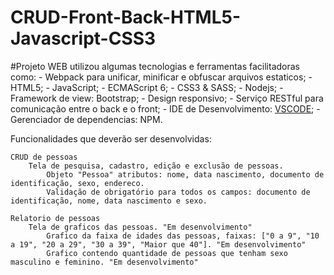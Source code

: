 # CRUD-Front-Back-HTML5-Javascript-CSS3

#Projeto WEB utilizou algumas tecnologias e ferramentas facilitadoras como:
			- Webpack para unificar, minificar e obfuscar arquivos estaticos;
			- HTML5;
			- JavaScript;
			- ECMAScript 6;
			- CSS3 & SASS;
      - Nodejs;
			- Framework de view: Bootstrap;
			- Design responsivo;
			- Serviço RESTful para comunicação entre o back e o front;
			- IDE de Desenvolvimento: [VSCODE](https://code.visualstudio.com/);
      - Gerenciador de dependencias: NPM.

Funcionalidades que deverão ser desenvolvidas:

	CRUD de pessoas
		Tela de pesquisa, cadastro, edição e exclusão de pessoas.
			Objeto "Pessoa" atributos: nome, data nascimento, documento de identificação, sexo, endereco.
			Validação de obrigatório para todos os campos: documento de identificação, nome, data nascimento e sexo.
			
	Relatorio de pessoas
		Tela de graficos das pessoas. "Em desenvolvimento"
			Grafico da faixa de idades das pessoas, faixas: ["0 a 9", "10 a 19", "20 a 29", "30 a 39", "Maior que 40"]. "Em desenvolvimento"
			Grafico contendo quantidade de pessoas que tenham sexo masculino e feminino. "Em desenvolvimento"

